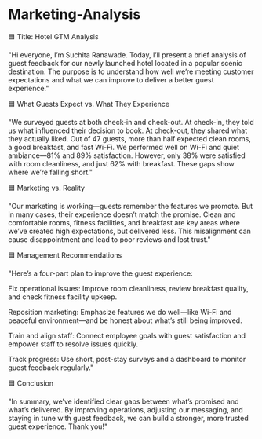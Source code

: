 # Marketing-Analysis
🟦 Title: Hotel GTM Analysis


"Hi everyone, I’m Suchita Ranawade. Today, I’ll present a brief analysis of guest feedback for our newly launched hotel located in a popular scenic destination.
The purpose is to understand how well we’re meeting customer expectations and what we can improve to deliver a better guest experience."

🟦 What Guests Expect vs. What They Experience


"We surveyed guests at both check-in and check-out. At check-in, they told us what influenced their decision to book. At check-out, they shared what they actually liked.
Out of 47 guests, more than half expected clean rooms, a good breakfast, and fast Wi-Fi.
We performed well on Wi-Fi and quiet ambiance—81% and 89% satisfaction.
However, only 38% were satisfied with room cleanliness, and just 62% with breakfast.
These gaps show where we’re falling short."

🟦 Marketing vs. Reality


"Our marketing is working—guests remember the features we promote. But in many cases, their experience doesn’t match the promise.
Clean and comfortable rooms, fitness facilities, and breakfast are key areas where we’ve created high expectations, but delivered less.
This misalignment can cause disappointment and lead to poor reviews and lost trust."

🟦 Management Recommendations


"Here’s a four-part plan to improve the guest experience:

Fix operational issues: Improve room cleanliness, review breakfast quality, and check fitness facility upkeep.

Reposition marketing: Emphasize features we do well—like Wi-Fi and peaceful environment—and be honest about what’s still being improved.

Train and align staff: Connect employee goals with guest satisfaction and empower staff to resolve issues quickly.

Track progress: Use short, post-stay surveys and a dashboard to monitor guest feedback regularly."

🟦 Conclusion


"In summary, we’ve identified clear gaps between what’s promised and what’s delivered.
By improving operations, adjusting our messaging, and staying in tune with guest feedback, we can build a stronger, more trusted guest experience. Thank you!"
